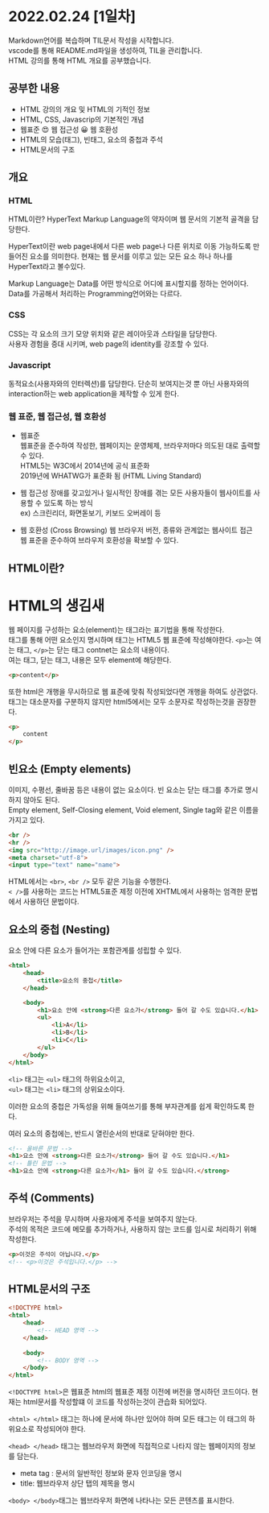# 2022.02.24 [1일차]

Markdown언어를 복습하며 TIL문서 작성을 시작합니다.  
vscode를 통해 README.md파일을 생성하여, TIL을 관리합니다.  
HTML 강의를 통해 HTML 개요를 공부했습니다.  

## 공부한 내용

- HTML 강의의 개요 및 HTML의 기적인 정보
- HTML, CSS, Javascrip의 기본적인 개념
- 웹표준 😍 웹 접근성 😀 웹 호환성
- HTML의 모습(태그), 빈태그, 요소의 중첩과 주석
- HTML문서의 구조


## 개요

### HTML

HTML이란? HyperText Markup Language의 약자이며 웹 문서의 기본적 골격을 담당한다.  

HyperText이란 web page내에서 다른 web page나 다른 위치로 이동 가능하도록 만들어진 요소를 의미한다. 현재는 웹 문서를 이루고 있는 모든 요소 하나 하나를 HyperText라고 볼수있다.

Markup Language는 Data를 어떤 방식으로 어디에 표시할지를 정하는 언어이다.  
Data를 가공해서 처리하는 Programming언어와는 다르다.

### CSS

CSS는 각 요소의 크기 모양 위치와 같은 레이아웃과 스타일을 담당한다.  
사용자 경험을 증대 시키며, web page의 identity를 강조할 수 있다.

### Javascript

동적요소(사용자와의 인터렉션)를 담당한다.
단순히 보여지는것 뿐 아닌 사용자와의 interaction하는 web application을 제작할 수 있게 한다.

### 웹 표준, 웹 접근성, 웹 호환성

- 웹표준  
웹표준을 준수하여 작성한, 웹페이지는 운영체제, 브라우저마다 의도된 대로 출력할 수 있다.  
HTML5는 W3C에서 2014년에 공식 표준화  
2019년에 WHATWG가 표준화 됨 (HTML Living Standard)

- 웹 접근성 장애를 갖고있거나 일시적인 장애를 겪는 모든 사용자들이 웹사이트를 사용할 수 있도록 하는 방식  
ex) 스크린리더, 화면돋보기, 키보드 오버레이 등

- 웹 호환성 (Cross Browsing) 웹 브라우저 버전, 종류와 관계없는 웹사이트 접근  
웹 표준을 준수하여 브라우저 호환성을 확보할 수 있다.


## HTML이란?

# HTML의 생김새

웹 페이지를 구성하는 요소(element)는 태그라는 표기법을 통해 작성한다.  
태그를 통해 어떤 요소인지 명시하며 태그는 HTML5 웹 표준에 작성해야한다. `<p>`는 여는 태그, `</p>`는 닫는 태그 contnet는 요소의 내용이다.  
여는 태그, 닫는 태그, 내용은 모두 element에 해당한다.

```html
<p>content</p>
```

또한 html은 개행을 무시하므로 웹 표준에 맞춰 작성되었다면 개행을 하여도 상관없다.  
태그는 대소문자를 구분하지 않지만 html5에서는 모두 소문자로 작성하는것을 권장한다.

```html
<p>
    content
</p>    
```

## 빈요소 (Empty elements)

이미지, 수평선, 줄바꿈 등은 내용이 없는 요소이다. 빈 요소는 닫는 태그를 추가로 명시하지 않아도 된다.  
Empty element, Self-Closing element, Void element, Single tag와 같은 이름을 가지고 있다.

```html
<br />
<hr />
<img src="http://image.url/images/icon.png" />
<meta charset="utf-8">
<input type="text" name="name">
```

HTML에서는 `<br>`, `<br />` 모두 같은 기능을 수행한다.  
`< />`를 사용하는 코드는 HTML5표준 제정 이전에 XHTML에서 사용하는 엄격한 문법에서 사용하던 문법이다.

## 요소의 중첩 (Nesting)

요소 안에 다른 요소가 들어가는 포함관계를 성립할 수 있다.

```html
<html>
    <head>
        <title>요소의 중첩</title>
    </head>

    <body>
        <h1>요소 안에 <strong>다른 요소가</strong> 들어 갈 수도 있습니다.</h1>
        <ul>
            <li>A</li>
            <li>B</li>
            <li>C</li>
        </ul>
    </body>    
</html>
```

`<li>` 태그는 `<ul>` 태그의 하위요소이고,  
`<ul>` 태그는 `<li>` 태그의 상위요소이다.

이러한 요소의 중첩은 가독성을 위해 들여쓰기를 통해 부자관계를 쉽게 확인하도록 한다.

여러 요소의 중첩에는, 반드시 열린순서의 반대로 닫혀야만 한다.

```html
<!-- 올바른 문법 -->
<h1>요소 안에 <strong>다른 요소가</strong> 들어 갈 수도 있습니다.</h1>
<!-- 틀린 문법 -->
<h1>요소 안에 <strong>다른 요소가</h1> 들어 갈 수도 있습니다.</strong>
```

## 주석 (Comments)

브라우저는 주석을 무시하며 사용자에게 주석을 보여주지 않는다.  
주석의 목적은 코드에 메모를 추가하거나, 사용하지 않는 코드를 임시로 처리하기 위해 작성한다.

```html
<p>이것은 주석이 아닙니다.</p>
<!-- <p>이것은 주석입니다.</p> -->
```

## HTML문서의 구조

```html
<!DOCTYPE html>
<html>
    <head>
        <!-- HEAD 영역 -->
    </head>
    
    <body>
        <!-- BODY 영역 -->
    </body>
</html>    
```

`<!DOCTYPE html>`은 웹표준 html의 웹표준 제정 이전에 버전을 명시하던 코드이다. 현재는 html문서를 작성할떄 이 코드를 작성하는것이 관습화 되어있다.

`<html> </html>` 태그는 하나에 문서에 하나만 있어야 하며 모든 태그는 이 태그의 하위요소로 작성되어야 한다.

`<head> </head>` 태그는 웹브라우저 화면에 직접적으로 나타지 않는 웹페이지의 정보를 담는다.

- meta tag : 문서의 일반적인 정보와 문자 인코딩을 명시
- title: 웹브라우저 상단 탭의 제목을 명시

`<body> </body>`태그는 웹브라우저 화면에 나타나는 모든 콘텐츠를 표시한다.
